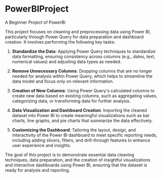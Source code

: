 # PowerBIProject
A Beginner Project of PowerBi

This project focuses on cleaning and preprocessing data using Power BI, particularly through Power Query for data preparation and dashboard creation. It involves performing the following key tasks:

1. **Standardize the Data**: Applying Power Query techniques to standardize data formatting, ensuring consistency across columns (e.g., dates, text, numerical values) and adjusting data types as needed.

2. **Remove Unnecessary Columns**: Dropping columns that are no longer needed for analysis within Power Query, which helps to streamline the data model and focus only on relevant information.

3. **Creation of New Columns**: Using Power Query's calculated columns to create new data based on existing columns, such as aggregating values, categorizing data, or transforming data for further analysis.

4. **Data Visualization and Dashboard Creation**: Importing the cleaned dataset into Power BI to create meaningful visualizations such as bar charts, line graphs, and pie charts that summarize the data effectively.

5. **Customizing the Dashboard**: Tailoring the layout, design, and interactivity of the Power BI dashboard to meet specific reporting needs, including adding slicers, filters, and drill-through features to enhance user experience and insights.

The goal of this project is to demonstrate essential data cleaning techniques, data preparation, and the creation of insightful visualizations and interactive dashboards using Power BI, ensuring that the dataset is ready for analysis and reporting.
